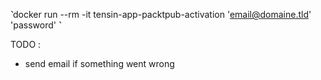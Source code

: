 `̀`̀ 
docker run --rm -it  tensin-app-packtpub-activation 'email@domaine.tld' 'password'
`̀`̀ 

TODO :
- send email if something went wrong

